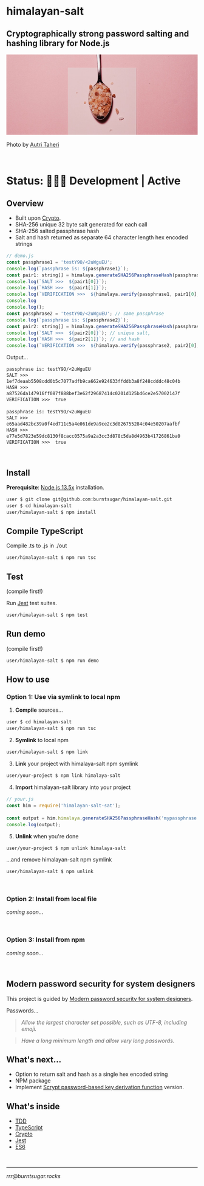 # himalayan-salt

## Cryptographically strong password salting and hashing library for Node.js

![Pink salt](cover.jpg)

Photo by [Autri Taheri](https://unsplash.com/@ataheri?utm_source=unsplash&utm_medium=referral&utm_content=creditCopyText)

<br>

# Status: 👷🏽‍♀️ Development | Active

## Overview

- Built upon [Crypto](https://nodejs.org/api/crypto.html#crypto_crypto).
- SHA-256 unique 32 byte salt generated for each call
- SHA-256 salted passphrase hash
- Salt and hash returned as separate 64 character length hex encoded strings

````javascript
// demo.js
const passphrase1 = 'testY9O/<2uWguEU';
console.log(`passphrase is: ${passphrase1}`);
const pair1: string[] = himalaya.generateSHA256PassphraseHash(passphrase1);
console.log(`SALT >>>  ${pair1[0]}`);
console.log(`HASH >>>  ${pair1[1]}`);
console.log(`VERIFICATION >>>  ${himalaya.verify(passphrase1, pair1[0], pair1[1])}`);
console.log
console.log();
const passphrase2 = 'testY9O/<2uWguEU'; // same passphrase
console.log(`passphrase is: ${passphrase2}`);
const pair2: string[] = himalaya.generateSHA256PassphraseHash(passphrase2);
console.log(`SALT >>>  ${pair2[0]}`); // unique salt,
console.log(`HASH >>>  ${pair2[1]}`); // and hash
console.log(`VERIFICATION >>>  ${himalaya.verify(passphrase2, pair2[0], pair2[1])}`);
````

Output...

````
passphrase is: testY9O/<2uWguEU
SALT >>>  1ef7deaab5508cdd0b5c7077adfb9ca662e924633ffddb3a8f248cdddc48c04b
HASH >>>  a87526da147916ff087f888bef3e62f29687414c0201d125bd6ce2e57002147f
VERIFICATION >>>  true

passphrase is: testY9O/<2uWguEU
SALT >>>  e65aad482bc39a0f4ed711c5a4e061de9a9ce2c3d826755284c04e50207aafbf
HASH >>>  e77e5d7823e59dc8130f8cacc0575a9a2a3cc3d878c5da8d4963b41726861ba0
VERIFICATION >>>  true
````

<br>

## Install

**Prerequisite**: [Node.js 13.5x](https://github.com/nvm-sh/nvm#install--update-script) installation.

````bash 
user $ git clone git@github.com:burntsugar/himalayan-salt.git
user $ cd himalayan-salt
user/himalayan-salt $ npm install
````

## Compile TypeScript

Compile .ts to .js in ./out

````bash
user/himalayan-salt $ npm run tsc
````


## Test 

(compile first!)

Run [Jest](https://jestjs.io/docs/en/getting-started) test suites.

````bash
user/himalayan-salt $ npm test
````


## Run demo

(compile first!)

````bash
user/himalayan-salt $ npm run demo
````


## How to use

### Option 1: Use via symlink to local npm

1. **Compile** sources...

````bash
user $ cd himalayan-salt
user/himalayan-salt $ npm run tsc
````

2. **Symlink** to local npm

````bash
user/himalayan-salt $ npm link
````

3. **Link** your project with himalaya-salt npm symlink

````bash
user/your-project $ npm link himalaya-salt
````

4. **Import** himalayan-salt library into your project

````javascript
// your.js
const him = require('himalayan-salt-sat');

const output = him.himalaya.generateSHA256PassphraseHash('mypassphrase');
console.log(output);
````

5. **Unlink** when you're done

````
user/your-project $ npm unlink himalaya-salt
````

...and remove himalayan-salt npm symlink

````bash
user/himalayan-salt $ npm unlink
````

<br>

### Option 2: Install from local file

*coming soon...*

<br>

### Option 3: Install from npm

*coming soon...*

<br>

## Modern password security for system designers

This project is guided by [Modern password security for system designers](https://cloud.google.com/solutions/modern-password-security-for-system-designers.pdf).

Passwords...

> *Allow the largest character set possible, such as
UTF-8, including emoji.*

> *Have a long minimum length and allow very long
passwords.*


## What's next...
* Option to return salt and hash as a single hex encoded string
* NPM package
* Implement [Scrypt password-based key derivation function](https://tools.ietf.org/html/rfc7914.html) version.


## What's inside

* [TDD](https://www.agilealliance.org/?s=TDD#q=~(infinite~false~filters~(postType~(~)~categories~(~))~searchTerm~'TDD~sort~false~sortDirection~'asc~page~1))
* [TypeScript](https://www.typescriptlang.org/)
* [Crypto](https://nodejs.org/api/crypto.html#crypto_crypto)
* [Jest](https://jestjs.io/en/)
* [ES6](https://tc39.es/ecma262/)

<br>

<hr>

*rrr@<span></span>burntsugar.rocks*
